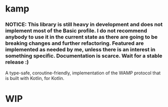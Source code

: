 # kamp
### NOTICE: This library is still heavy in development and does not implement most of the Basic profile. I do not recommend anybody to use it in the current state as there are going to be breaking changes and further refactoring. Featured are implemented as needed by me, unless there is an interest in something specific. Documentation is scarce. Wait for a stable release :)
A type-safe, coroutine-friendly, implementation of the WAMP protocol that is built with Kotlin, for Kotlin.
# WIP
